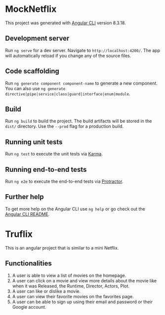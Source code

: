 # MockNetflix

This project was generated with [Angular CLI](https://github.com/angular/angular-cli) version 8.3.18.

## Development server

Run `ng serve` for a dev server. Navigate to `http://localhost:4200/`. The app will automatically reload if you change any of the source files.

## Code scaffolding

Run `ng generate component component-name` to generate a new component. You can also use `ng generate directive|pipe|service|class|guard|interface|enum|module`.

## Build

Run `ng build` to build the project. The build artifacts will be stored in the `dist/` directory. Use the `--prod` flag for a production build.

## Running unit tests

Run `ng test` to execute the unit tests via [Karma](https://karma-runner.github.io).

## Running end-to-end tests

Run `ng e2e` to execute the end-to-end tests via [Protractor](http://www.protractortest.org/).

## Further help

To get more help on the Angular CLI use `ng help` or go check out the [Angular CLI README](https://github.com/angular/angular-cli/blob/master/README.md).

# Truflix

This is an angular project that is similar to a mini Netflix.

## Functionalities
1. A user is able to view a list of movies on the homepage.
2. A user can click on a movie and view more details about the movie like when it was Released, the Runtime, Director, Actors, Plot.
3. A user can like or dislike a movie.
4. A user can view their favorite movies on the favorites page.
5. A user can be able to sign up using their email and password or their Google account.
